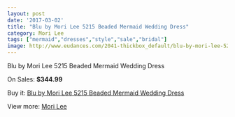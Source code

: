 ```yaml
---
layout: post
date: '2017-03-02'
title: "Blu by Mori Lee 5215 Beaded Mermaid Wedding Dress"
category: Mori Lee
tags: ["mermaid","dresses","style","sale","bridal"]
image: http://www.eudances.com/2041-thickbox_default/blu-by-mori-lee-5215-beaded-mermaid-wedding-dress.jpg
---
```

Blu by Mori Lee 5215 Beaded Mermaid Wedding Dress

On Sales: **$344.99**
<a href="https://www.eudances.com/en/mori-lee/693-blu-by-mori-lee-5215-beaded-mermaid-wedding-dress.html"><amp-img layout="responsive" width="600" height="600" src="//www.eudances.com/2041-thickbox_default/blu-by-mori-lee-5215-beaded-mermaid-wedding-dress.jpg" alt="Blu by Mori Lee 5215 Beaded Mermaid Wedding Dress 0" /></a>
<a href="https://www.eudances.com/en/mori-lee/693-blu-by-mori-lee-5215-beaded-mermaid-wedding-dress.html"><amp-img layout="responsive" width="600" height="600" src="//www.eudances.com/2044-thickbox_default/blu-by-mori-lee-5215-beaded-mermaid-wedding-dress.jpg" alt="Blu by Mori Lee 5215 Beaded Mermaid Wedding Dress 1" /></a>
<a href="https://www.eudances.com/en/mori-lee/693-blu-by-mori-lee-5215-beaded-mermaid-wedding-dress.html"><amp-img layout="responsive" width="600" height="600" src="//www.eudances.com/2043-thickbox_default/blu-by-mori-lee-5215-beaded-mermaid-wedding-dress.jpg" alt="Blu by Mori Lee 5215 Beaded Mermaid Wedding Dress 2" /></a>
<a href="https://www.eudances.com/en/mori-lee/693-blu-by-mori-lee-5215-beaded-mermaid-wedding-dress.html"><amp-img layout="responsive" width="600" height="600" src="//www.eudances.com/2042-thickbox_default/blu-by-mori-lee-5215-beaded-mermaid-wedding-dress.jpg" alt="Blu by Mori Lee 5215 Beaded Mermaid Wedding Dress 3" /></a>

Buy it: [Blu by Mori Lee 5215 Beaded Mermaid Wedding Dress](https://www.eudances.com/en/mori-lee/693-blu-by-mori-lee-5215-beaded-mermaid-wedding-dress.html "Blu by Mori Lee 5215 Beaded Mermaid Wedding Dress")

View more: [Mori Lee](https://www.eudances.com/en/9-mori-lee "Mori Lee")